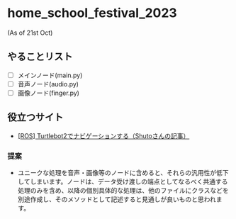 # home_school_festival_2023
(As of 21st Oct)

## やることリスト
- [ ] メインノード(main.py)
- [ ] 音声ノード(audio.py)
- [ ] 画像ノード(finger.py)

## 役立つサイト
- [[ROS] Turtlebot2でナビゲーションする（Shutoさんの記事）](https://shutotamaoka.xyz/memo/ros-navigation-on-turtlebot2-ja/)

### 提案
- ユニークな処理を音声・画像等のノードに含めると、それらの汎用性が低下してしまいます。ノードは、データ受け渡しの端点としてなるべく共通する処理のみを含め、以降の個別具体的な処理は、他のファイルにクラスなどを別途作成し、そのメソッドとして記述すると見通しが良いものと思われます。
